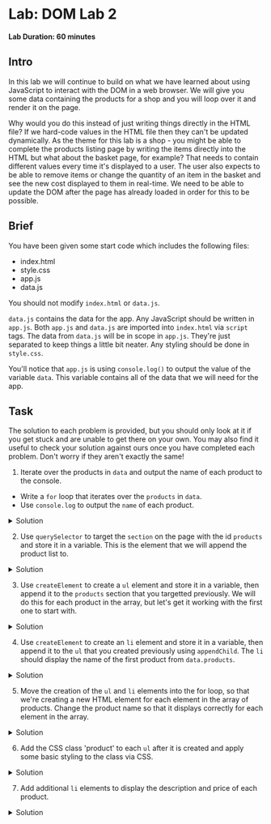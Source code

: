 # Lab: DOM Lab 2

**Lab Duration: 60 minutes**

## Intro

In this lab we will continue to build on what we have learned about using JavaScript to interact with the DOM in a web browser. We will give you some data containing the products for a shop and you will loop over it and render it on the page.

Why would you do this instead of just writing things directly in the HTML file? If we hard-code values in the HTML file then they can't be updated dynamically. As the theme for this lab is a shop - you might be able to complete the products listing page by writing the items directly into the HTML but what about the basket page, for example? That needs to contain different values every time it's displayed to a user. The user also expects to be able to remove items or change the quantity of an item in the basket and see the new cost displayed to them in real-time. We need to be able to update the DOM after the page has already loaded in order for this to be possible.

## Brief

You have been given some start code which includes the following files:

- index.html
- style.css
- app.js
- data.js

You should not modify `index.html` or `data.js`.

`data.js` contains the data for the app. Any JavaScript should be written in `app.js`. Both `app.js` and `data.js` are imported into `index.html` via `script` tags. The data from `data.js` will be in scope in `app.js`. They're just separated to keep things a little bit neater. Any styling should be done in `style.css`.

You'll notice that `app.js` is using `console.log()` to output the value of the variable `data`. This variable contains all of the data that we will need for the app.

## Task

The solution to each problem is provided, but you should only look at it if you get stuck and are unable to get there on your own. You may also find it useful to check your solution against ours once you have completed each problem. Don't worry if they aren't exactly the same!


1. Iterate over the products in `data` and output the name of each product to the console.

- Write a `for` loop that iterates over the `products` in `data`.
- Use `console.log` to output the `name` of each product.



















<details>
<summary>Solution</summary>

```js
for (const product of data.products) {
  console.log(product.name);
}
```
</details>



2. Use `querySelector` to target the `section` on the page with the id `products` and store it in a variable. This is the element that we will append the product list to.

<details>
<summary>Solution</summary>

```js
const products = document.querySelector('#products');
```
</details>



3. Use `createElement` to create a `ul` element and store it in a variable, then append it to the `products` section that you targetted previously. We will do this for each product in the array, but let's get it working with the first one to start with.

<details>
<summary>Solution</summary>

```js
const newProduct = document.createElement('ul');
products.appendChild(newProduct);
```

`app.js` should now look something like this:

```js
// app.js

document.addEventListener('DOMContentLoaded', () => {
  for (const product of data.products) {
    console.log(product.name);
  }

  const products = document.querySelector('#products');

  const newProduct = document.createElement('ul');
  products.appendChild(newProduct);
});
```
</details>



4. Use `createElement` to create an `li` element and store it in a variable, then append it to the `ul` that you created previously using `appendChild`. The `li` should display the name of the first product from `data.products`.

<details>
<summary>Solution</summary>

```js
const productName = document.createElement('li');
productName.textContent = data.products[0].name;
newProduct.appendChild(productName);
```

`app.js` should now look something like this:

```js
// app.js

document.addEventListener('DOMContentLoaded', () => {
  for (const product of data.products) {
    console.log(product.name);
  }

  const products = document.querySelector('#products');

  const newProduct = document.createElement('ul');
  products.appendChild(newProduct);

  const productName = document.createElement('li');
  productName.textContent = data.products[0].name;
  newProduct.appendChild(productName);
});
```
</details>



5. Move the creation of the `ul` and `li` elements into the for loop, so that we're creating a new HTML element for each element in the array of products. Change the product name so that it displays correctly for each element in the array.

<details>
<summary>Solution</summary>

```js
for (const product of data.products) {
  const newProduct = document.createElement('ul');
  products.appendChild(newProduct);

  const productName = document.createElement('li');
  productName.textContent = product.name;
  newProduct.appendChild(productName);
}
```

`app.js` should now look something like this:

```js
// app.js

document.addEventListener('DOMContentLoaded', () => {
  const products = document.querySelector('#products');

  
  for (const product of data.products) {
    const newProduct = document.createElement('ul');
    products.appendChild(newProduct);

    const productName = document.createElement('li');
    productName.textContent = product.name;
    newProduct.appendChild(productName);
  }
});
```
</details>

6. Add the CSS class 'product' to each `ul` after it is created and apply some basic styling to the class via CSS.

<details>
<summary>Solution</summary>

```js
// app.js
const newProduct = document.createElement('ul');
newProduct.classList.add('product')
products.appendChild(newProduct);
```

```css
/* style.css */

.product {
  border: 1px solid black;
  list-style: none;
}
```

`app.js` should now look something like this:

```js
// app.js

document.addEventListener('DOMContentLoaded', () => {
  const products = document.querySelector('#products');

  
  for (const product of data.products) {
    const newProduct = document.createElement('ul');
    newProduct.classList.add('product');
    products.appendChild(newProduct);

    const productName = document.createElement('li');
    productName.textContent = product.name;
    newProduct.appendChild(productName);
  }
});
```
</details>

7. Add additional `li` elements to display the description and price of each product.

<details>
<summary>Solution</summary>

```js
const productDescription = document.createElement('li');
productDescription.textContent = product.description;
newProduct.appendChild(productDescription);

const productPrice = document.createElement('li');
productPrice.textContent = product.price;
newProduct.appendChild(productPrice);
```

`app.js` should now look something like this:

```js
// app.js

document.addEventListener('DOMContentLoaded', () => {
  const products = document.querySelector('#products');

  for (const product of data.products) {
    const newProduct = document.createElement('ul');
    newProduct.classList.add('product');
    products.appendChild(newProduct);

    const productName = document.createElement('li');
    productName.textContent = product.name;
    newProduct.appendChild(productName);

    const productDescription = document.createElement('li');
    productDescription.textContent = product.description;
    newProduct.appendChild(productDescription);

    const productPrice = document.createElement('li');
    productPrice.textContent = product.price;
    newProduct.appendChild(productPrice);
  }
});
```
</details>
